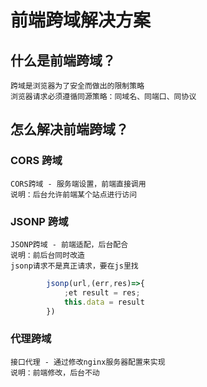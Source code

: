 # 前端跨域解决方案

## 什么是前端跨域？

    跨域是浏览器为了安全而做出的限制策略
    浏览器请求必须遵循同源策略：同域名、同端口、同协议

## 怎么解决前端跨域？

### CORS 跨域

    CORS跨域 - 服务端设置，前端直接调用
    说明：后台允许前端某个站点进行访问

### JSONP 跨域

    JSONP跨域 - 前端适配，后台配合
    说明：前后台同时改造
    jsonp请求不是真正请求，要在js里找

```js
        jsonp(url,(err,res)=>{
            ;et result = res;
            this.data = result
        })
```

### 代理跨域
    
    接口代理 - 通过修改nginx服务器配置来实现
    说明：前端修改，后台不动